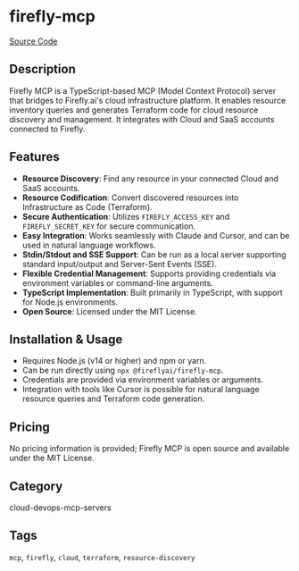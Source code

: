 # firefly-mcp

[Source Code](https://github.com/gofireflyio/firefly-mcp)

## Description

Firefly MCP is a TypeScript-based MCP (Model Context Protocol) server that bridges to Firefly.ai's cloud infrastructure platform. It enables resource inventory queries and generates Terraform code for cloud resource discovery and management. It integrates with Cloud and SaaS accounts connected to Firefly.

## Features

- **Resource Discovery**: Find any resource in your connected Cloud and SaaS accounts.
- **Resource Codification**: Convert discovered resources into Infrastructure as Code (Terraform).
- **Secure Authentication**: Utilizes `FIREFLY_ACCESS_KEY` and `FIREFLY_SECRET_KEY` for secure communication.
- **Easy Integration**: Works seamlessly with Claude and Cursor, and can be used in natural language workflows.
- **Stdin/Stdout and SSE Support**: Can be run as a local server supporting standard input/output and Server-Sent Events (SSE).
- **Flexible Credential Management**: Supports providing credentials via environment variables or command-line arguments.
- **TypeScript Implementation**: Built primarily in TypeScript, with support for Node.js environments.
- **Open Source**: Licensed under the MIT License.

## Installation & Usage
- Requires Node.js (v14 or higher) and npm or yarn.
- Can be run directly using `npx @fireflyai/firefly-mcp`.
- Credentials are provided via environment variables or arguments.
- Integration with tools like Cursor is possible for natural language resource queries and Terraform code generation.

## Pricing
No pricing information is provided; Firefly MCP is open source and available under the MIT License.

## Category
cloud-devops-mcp-servers

## Tags
`mcp`, `firefly`, `cloud`, `terraform`, `resource-discovery`